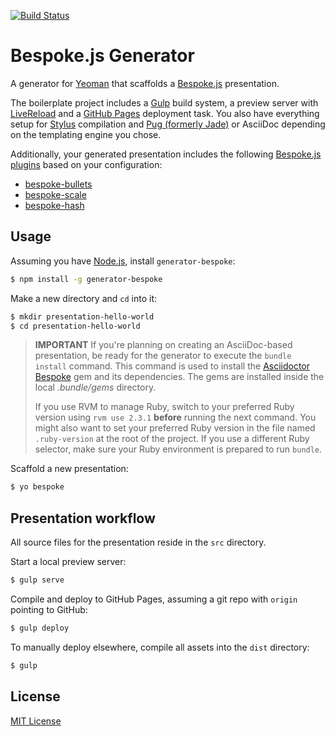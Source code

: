 [![Build Status](https://img.shields.io/travis/bespokejs/generator-bespoke/master.svg?style=flat-square)](http://travis-ci.org/bespokejs/generator-bespoke)

# Bespoke.js Generator

A generator for [Yeoman](http://yeoman.io) that scaffolds a [Bespoke.js](http://markdalgleish.com/projects/bespoke.js) presentation.

The boilerplate project includes a [Gulp](http://gulpjs.com) build system, a preview server with [LiveReload](http://livereload.com) and a [GitHub Pages](http://pages.github.com) deployment task. You also have everything setup for [Stylus](http://stylus-lang.com/) compilation and [Pug (formerly Jade)](http://jade-lang.com) or AsciiDoc depending on the templating engine you chose.

Additionally, your generated presentation includes the following [Bespoke.js plugins](https://github.com/markdalgleish/bespoke.js#plugins) based on your configuration:

 - [bespoke-bullets](https://github.com/markdalgleish/bespoke-bullets)
 - [bespoke-scale](https://github.com/markdalgleish/bespoke-scale)
 - [bespoke-hash](https://github.com/markdalgleish/bespoke-hash)

## Usage

Assuming you have [Node.js](http://nodejs.org), install `generator-bespoke`:
```bash
$ npm install -g generator-bespoke
```

Make a new directory and `cd` into it:
```bash
$ mkdir presentation-hello-world
$ cd presentation-hello-world
```

> **IMPORTANT** If you're planning on creating an AsciiDoc-based presentation, be ready for the generator to execute the `bundle install` command. This command is used to install the [Asciidoctor Bespoke](https://github.com/asciidoctor/asciidoctor-bespoke) gem and its dependencies. The gems are installed inside the local *.bundle/gems* directory.
>
> If you use RVM to manage Ruby, switch to your preferred Ruby version using `rvm use 2.3.1` **before** running the next command. You might also want to set your preferred Ruby version in the file named `.ruby-version` at the root of the project. If you use a different Ruby selector, make sure your Ruby environment is prepared to run `bundle`.

Scaffold a new presentation:
```bash
$ yo bespoke
```

## Presentation workflow

All source files for the presentation reside in the `src` directory.

Start a local preview server:
```bash
$ gulp serve
```

Compile and deploy to GitHub Pages, assuming a git repo with `origin` pointing to GitHub:
```bash
$ gulp deploy
```

To manually deploy elsewhere, compile all assets into the `dist` directory:
```bash
$ gulp
```

## License
[MIT License](http://markdalgleish.mit-license.org)
